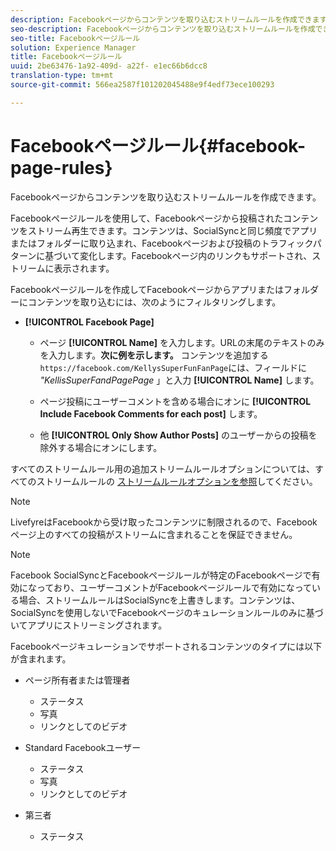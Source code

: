 ```yaml
---
description: Facebookページからコンテンツを取り込むストリームルールを作成できます。
seo-description: Facebookページからコンテンツを取り込むストリームルールを作成できます。
seo-title: Facebookページルール
solution: Experience Manager
title: Facebookページルール
uuid: 2be63476-1a92-409d- a22f- e1ec66b6dcc8
translation-type: tm+mt
source-git-commit: 566ea2587f101202045488e9f4edf73ece100293

---
```



# Facebookページルール{#facebook-page-rules}

Facebookページからコンテンツを取り込むストリームルールを作成できます。

Facebookページルールを使用して、Facebookページから投稿されたコンテンツをストリーム再生できます。コンテンツは、SocialSyncと同じ頻度でアプリまたはフォルダーに取り込まれ、Facebookページおよび投稿のトラフィックパターンに基づいて変化します。Facebookページ内のリンクもサポートされ、ストリームに表示されます。

Facebookページルールを作成してFacebookページからアプリまたはフォルダーにコンテンツを取り込むには、次のようにフィルタリングします。

* **[!UICONTROL Facebook Page]**

   * ページ **[!UICONTROL Name]** を入力します。URLの末尾のテキストのみを入力します。**次に例を示します。** コンテンツを追加する `https://facebook.com/KellysSuperFunFanPage`には、フィールドに *"KellisSuperFandPagePage* 」と入力 **[!UICONTROL Name]** します。

   * ページ投稿にユーザーコメントを含める場合にオンに **[!UICONTROL Include Facebook Comments for each post]** します。
   * 他 **[!UICONTROL Only Show Author Posts]** のユーザーからの投稿を除外する場合にオンにします。

すべてのストリームルール用の追加ストリームルールオプションについては、すべてのストリームルールの [ストリームルールオプションを参照](../c-streams/c-stream-rule-options-for-all-stream-rules.md#c_stream_rule_options_for_all_stream_rules)してください。

>[!NOTE]
>
>LivefyreはFacebookから受け取ったコンテンツに制限されるので、Facebookページ上のすべての投稿がストリームに含まれることを保証できません。

>[!NOTE]
>
>Facebook SocialSyncとFacebookページルールが特定のFacebookページで有効になっており、ユーザーコメントがFacebookページルールで有効になっている場合、ストリームルールはSocialSyncを上書きします。コンテンツは、SocialSyncを使用しないでFacebookページのキュレーションルールのみに基づいてアプリにストリーミングされます。

Facebookページキュレーションでサポートされるコンテンツのタイプには以下が含まれます。

* ページ所有者または管理者

   * ステータス
   * 写真
   * リンクとしてのビデオ

* Standard Facebookユーザー

   * ステータス
   * 写真
   * リンクとしてのビデオ

* 第三者

   * ステータス

